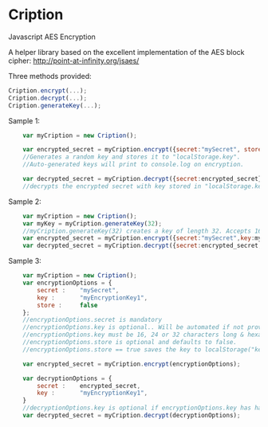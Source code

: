 Cription
========

Javascript AES Encryption

A helper library based on the excellent implementation of the AES block cipher: http://point-at-infinity.org/jsaes/

Three methods provided:
```javascript
Cription.encrypt(...);
Cription.decrypt(...);
Cription.generateKey(...);
```
Sample 1:

```javascript
	var myCription = new Cription();

	var encrypted_secret = myCription.encrypt({secret:"mySecret", store:true}); 	
	//Generates a random key and stores it to "localStorage.key". 
	//Auto-generated keys will print to console.log on encryption.

	var decrypted_secret = myCription.decrypt({secret:encrypted_secret});		
	//decrypts the encrypted secret with key stored in "localStorage.key"
```
Sample 2:
```javascript
	var myCription = new Cription();
	var myKey = myCription.generateKey(32);
	//myCription.generateKey(32) creates a key of length 32. Accepts 16, 24 or 32.
	var encrypted_secret = myCription.encrypt({secret:"mySecret",key:myKey});
	var decrypted_secret = myCription.decrypt({secret:encrypted_secret,key:myKey});
```
Sample 3:
```javascript
	var myCription = new Cription();
	var encryptionOptions = {
		secret : 	"mySecret",						
		key :		"myEncryptionKey1", 			
		store : 	false							
	};
	//encryptionOptions.secret is mandatory
	//encryptionOptions.key is optional.. Will be automated if not provided. 
	//encryptionOptions.key must be 16, 24 or 32 characters long & hexadecimal.
	//encryptionOptions.store is optional and defaults to false. 
	//encryptionOptions.store == true saves the key to localStorage("key").

	var encrypted_secret = myCription.encrypt(encryptionOptions);

	var decryptionOptions = {
		secret : 	encrypted_secret,
		key : 		"myEncryptionKey1",				
	}
	//decryptionOptions.key is optional if encryptionOptions.key has has been stored.
	var decrypted_secret = myCription.decrypt(decryptionOptions);
```
